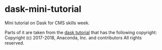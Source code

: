 # dask-mini-tutorial
Mini tutorial on Dask for CMS skills week.





Parts of it are taken from the [dask tutorial](https://github.com/dask/dask-tutorial) that has the following copyright:
Copyright (c) 2017-2018, Anaconda, Inc. and contributors
All rights reserved.
